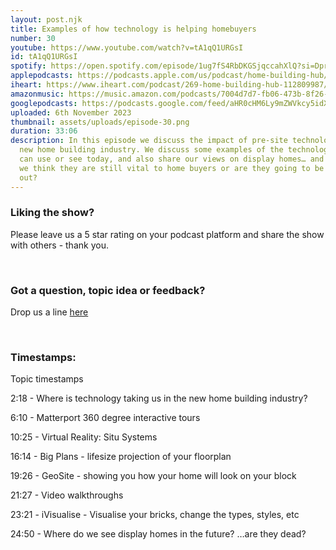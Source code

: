 ```yaml
---
layout: post.njk
title: Examples of how technology is helping homebuyers
number: 30
youtube: https://www.youtube.com/watch?v=tA1qQ1URGsI
id: tA1qQ1URGsI
spotify: https://open.spotify.com/episode/1ug7fS4RbDKGSjqccahXlQ?si=DprXtCfNSCaq5AQgvjOM5w
applepodcasts: https://podcasts.apple.com/us/podcast/home-building-hub/id1681936589
iheart: https://www.iheart.com/podcast/269-home-building-hub-112809987/
amazonmusic: https://music.amazon.com/podcasts/7004d7d7-fb06-473b-8f26-8ce9992cac11/episodes/fc098b7d-52ac-401f-98fd-c8fe1b083142/home-building-hub-ep-30-examples-of-how-is-technology-helping-homebuyers
googlepodcasts: https://podcasts.google.com/feed/aHR0cHM6Ly9mZWVkcy5idXp6c3Byb3V0LmNvbS8yMTM5MTU1LnJzcw==
uploaded: 6th November 2023
thumbnail: assets/uploads/episode-30.png
duration: 33:06
description: In this episode we discuss the impact of pre-site technology in the
  new home building industry. We discuss some examples of the technologies you
  can use or see today, and also share our views on display homes… and whether
  we think they are still vital to home buyers or are they going to be phased
  out?
---
```

### Liking the show?

Please leave us a 5 star rating on your podcast platform and share the show with others - thank you.

<br>

### Got a question, topic idea or feedback?

Drop us a line <a href="/contact" id="contact-us" target="_blank">here</a>

<br>

### Timestamps:

Topic timestamps

2:18 - Where is technology taking us in the new home building industry?

6:10 - Matterport 360 degree interactive tours

10:25 - Virtual Reality: Situ Systems

16:14 - Big Plans - lifesize projection of your floorplan

19:26 - GeoSite - showing you how your home will look on your block

21:27 - Video walkthroughs

23:21 - iVisualise - Visualise your bricks, change the types, styles, etc

24:50 - Where do we see display homes in the future? …are they dead?